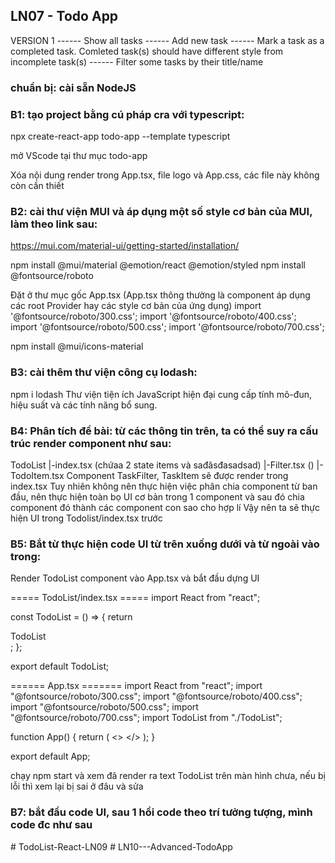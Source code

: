 ## LN07 - Todo App

VERSION 1
------ Show all tasks
------ Add new task
------ Mark a task as a completed task. Comleted task(s) should have different style from incomplete task(s)
------ Filter some tasks by their title/name

### chuẩn bị: cài sẵn NodeJS

### B1: tạo project bằng cú pháp cra với typescript:

npx create-react-app todo-app --template typescript

mở VScode tại thư mục todo-app

Xóa nội dung render trong App.tsx, file logo và App.css, các file này không còn cần thiết

### B2: cài thư viện MUI và áp dụng một số style cơ bản của MUI, làm theo link sau:

https://mui.com/material-ui/getting-started/installation/

npm install @mui/material @emotion/react @emotion/styled
npm install @fontsource/roboto

Đặt ở thư mục gốc App.tsx (App.tsx thông thường là component áp dụng các root Provider hay các style cơ bản của ứng dụng)
import '@fontsource/roboto/300.css';
import '@fontsource/roboto/400.css';
import '@fontsource/roboto/500.css';
import '@fontsource/roboto/700.css';

npm install @mui/icons-material

### B3: cài thêm thư viện công cụ lodash:

npm i lodash
Thư viện tiện ích JavaScript hiện đại cung cấp tính mô-đun, hiệu suất và các tính năng bổ sung.

### B4: Phân tích đề bài: từ các thông tin trên, ta có thể suy ra cấu trúc render component như sau:

TodoList
|-index.tsx (chứaa 2 state items và sađâsđasadsad)
|-Filter.tsx ()
|-TodoItem.tsx
Component TaskFilter, TaskItem sẽ được render trong index.tsx
Tuy nhiên không nên thực hiện việc phân chia component từ ban đầu,
nên thực hiện toàn bọ UI cơ bản trong 1 component và sau đó chia component đó thành các component con sao cho hợp lí
Vậy nên ta sẽ thực hiện UI trong Todolist/index.tsx trước

### B5: Bắt từ thực hiện code UI từ trên xuống dưới và từ ngoài vào trong:

Render TodoList component vào App.tsx và bắt đầu dựng UI

===== TodoList/index.tsx =====
import React from "react";

const TodoList = () => {
return <div>TodoList</div>;
};

export default TodoList;

====== App.tsx =======
import React from "react";
import "@fontsource/roboto/300.css";
import "@fontsource/roboto/400.css";
import "@fontsource/roboto/500.css";
import "@fontsource/roboto/700.css";
import TodoList from "./TodoList";

function App() {
return (
<>
<TodoList />
</>
);
}

export default App;

chạy npm start và xem đã render ra text TodoList trên màn hình chưa, nếu bị lỗi thì xem lại bị sai ở đâu và sửa

### B7: bắt đầu code UI, sau 1 hồi code theo trí tưởng tượng, mình code đc như sau
#   T o d o L i s t - R e a c t - L N 0 9  
 # LN10---Advanced-TodoApp
